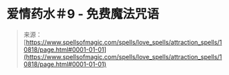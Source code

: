<!--yml

category: 未分类

date: 2024-06-12 18:47:39

-->

# 爱情药水＃9 - 免费魔法咒语

> 来源：[https://www.spellsofmagic.com/spells/love_spells/attraction_spells/10818/page.html#0001-01-01](https://www.spellsofmagic.com/spells/love_spells/attraction_spells/10818/page.html#0001-01-01)
